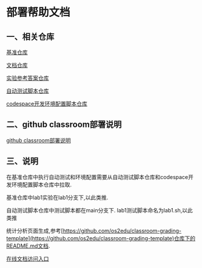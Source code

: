 # 部署帮助文档

## 一、相关仓库
[基准仓库](https://github.com/CL-a11y/uCore-x86-32-base-v2)

[文档仓库](https://github.com/CL-a11y/uCore-x86-32-doc)

[实验参考答案仓库](https://github.com/LearningOS/uCore-x86-32-answer)

[自动测试脚本仓库](https://github.com/CL-a11y/uCore-x86-32-test)

[codespace开发环境配置脚本仓库](https://github.com/CL-a11y/uCore-x86-32-conf)

## 二、github classroom部署说明

[github classroom部署说明](https://github.com/CL-a11y/classroom-help/raw/main/classroom.md)

## 三、说明

在基准仓库中执行自动测试和环境配置需要从自动测试脚本仓库和codespace开发环境配置脚本仓库中拉取.

基准仓库中lab1实验在lab1分支下,以此类推.

自动测试脚本仓库中测试脚本都在main分支下. lab1测试脚本命名为lab1.sh,以此类推

统计分析页面生成,参考[https://github.com/os2edu/classroom-grading-template](https://github.com/os2edu/classroom-grading-template)仓库下的README.md文档.

[在线文档访问入口](https://ucore-x86-classroom-test.github.io/doc_test/)

